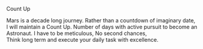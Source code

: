 Count Up

Mars is a decade long journey. 
Rather than a countdown of imaginary date,  
I will maintain a Count Up.
Number of days with active pursuit to become an Astronaut. 
I have to be meticulous, 
No second chances,  
Think long term and execute your daily task with excellence. 
